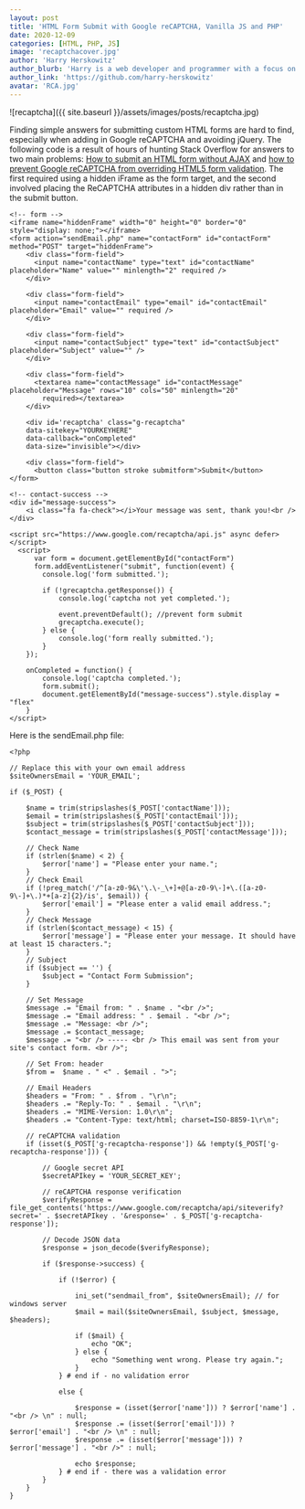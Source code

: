 ```yaml
---
layout: post
title: 'HTML Form Submit with Google reCAPTCHA, Vanilla JS and PHP'
date: 2020-12-09
categories: [HTML, PHP, JS]
image: 'recaptchacover.jpg'
author: 'Harry Herskowitz'
author_blurb: 'Harry is a web developer and programmer with a focus on using technology to empower local artists and communities'
author_link: 'https://github.com/harry-herskowitz'
avatar: 'RCA.jpg'
---
```


![recaptcha]({{ site.baseurl }}/assets/images/posts/recaptcha.jpg)

Finding simple answers for submitting custom HTML forms are hard to find, especially when adding in Google reCAPTCHA and avoiding jQuery. The following code is a result of hours of hunting Stack Overflow for answers to two main problems: [How to submit an HTML form without AJAX](https://visdup.blogspot.com/2019/03/how-to-submit-html-form-without.html) and [how to prevent Google reCAPTCHA from overriding HTML5 form validation](https://stackoverflow.com/questions/44021400/how-to-run-recaptcha-only-if-html5-validation-has-passed/44026198#44026198). The first required using a hidden iFrame as the form target, and the second involved placing the ReCAPTCHA attributes in a hidden div rather than in the submit button.

```
<!-- form -->
<iframe name="hiddenFrame" width="0" height="0" border="0" style="display: none;"></iframe>
<form action="sendEmail.php" name="contactForm" id="contactForm" method="POST" target="hiddenFrame">
    <div class="form-field">
      <input name="contactName" type="text" id="contactName" placeholder="Name" value="" minlength="2" required />
    </div>

    <div class="form-field">
      <input name="contactEmail" type="email" id="contactEmail" placeholder="Email" value="" required />
    </div>

    <div class="form-field">
      <input name="contactSubject" type="text" id="contactSubject" placeholder="Subject" value="" />
    </div>

    <div class="form-field">
      <textarea name="contactMessage" id="contactMessage" placeholder="Message" rows="10" cols="50" minlength="20"
        required></textarea>
    </div>

    <div id='recaptcha' class="g-recaptcha"
    data-sitekey="YOURKEYHERE"
    data-callback="onCompleted"
    data-size="invisible"></div>

    <div class="form-field">
      <button class="button stroke submitform">Submit</button>
</form>

<!-- contact-success -->
<div id="message-success">
    <i class="fa fa-check"></i>Your message was sent, thank you!<br />
</div>

<script src="https://www.google.com/recaptcha/api.js" async defer>
</script>
  <script>
      var form = document.getElementById("contactForm")
      form.addEventListener("submit", function(event) {
        console.log('form submitted.');

        if (!grecaptcha.getResponse()) {
            console.log('captcha not yet completed.');

            event.preventDefault(); //prevent form submit
            grecaptcha.execute();
        } else {
            console.log('form really submitted.');
        }
    });

    onCompleted = function() {
        console.log('captcha completed.');
        form.submit();
        document.getElementById("message-success").style.display = "flex"
    }
</script>

```

Here is the sendEmail.php file:

```
<?php

// Replace this with your own email address
$siteOwnersEmail = 'YOUR_EMAIL';

if ($_POST) {

	$name = trim(stripslashes($_POST['contactName']));
	$email = trim(stripslashes($_POST['contactEmail']));
	$subject = trim(stripslashes($_POST['contactSubject']));
	$contact_message = trim(stripslashes($_POST['contactMessage']));

	// Check Name
	if (strlen($name) < 2) {
		$error['name'] = "Please enter your name.";
	}
	// Check Email
	if (!preg_match('/^[a-z0-9&\'\.\-_\+]+@[a-z0-9\-]+\.([a-z0-9\-]+\.)*+[a-z]{2}/is', $email)) {
		$error['email'] = "Please enter a valid email address.";
	}
	// Check Message
	if (strlen($contact_message) < 15) {
		$error['message'] = "Please enter your message. It should have at least 15 characters.";
	}
	// Subject
	if ($subject == '') {
		$subject = "Contact Form Submission";
	}

	// Set Message
	$message .= "Email from: " . $name . "<br />";
	$message .= "Email address: " . $email . "<br />";
	$message .= "Message: <br />";
	$message .= $contact_message;
	$message .= "<br /> ----- <br /> This email was sent from your site's contact form. <br />";

	// Set From: header
	$from =  $name . " <" . $email . ">";

	// Email Headers
	$headers = "From: " . $from . "\r\n";
	$headers .= "Reply-To: " . $email . "\r\n";
	$headers .= "MIME-Version: 1.0\r\n";
	$headers .= "Content-Type: text/html; charset=ISO-8859-1\r\n";

	// reCAPTCHA validation
	if (isset($_POST['g-recaptcha-response']) && !empty($_POST['g-recaptcha-response'])) {

		// Google secret API
		$secretAPIkey = 'YOUR_SECRET_KEY';

		// reCAPTCHA response verification
		$verifyResponse = file_get_contents('https://www.google.com/recaptcha/api/siteverify?secret=' . $secretAPIkey . '&response=' . $_POST['g-recaptcha-response']);

		// Decode JSON data
		$response = json_decode($verifyResponse);

		if ($response->success) {

			if (!$error) {

				ini_set("sendmail_from", $siteOwnersEmail); // for windows server
				$mail = mail($siteOwnersEmail, $subject, $message, $headers);

				if ($mail) {
					echo "OK";
				} else {
					echo "Something went wrong. Please try again.";
				}
			} # end if - no validation error

			else {

				$response = (isset($error['name'])) ? $error['name'] . "<br /> \n" : null;
				$response .= (isset($error['email'])) ? $error['email'] . "<br /> \n" : null;
				$response .= (isset($error['message'])) ? $error['message'] . "<br />" : null;

				echo $response;
			} # end if - there was a validation error
		}
	}
}
```
